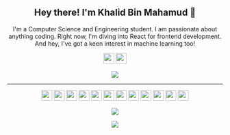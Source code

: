 <h2 align="center">Hey there! I'm Khalid Bin Mahamud 👋</h2>
<p align="center">I'm a Computer Science and Engineering student. I am passionate about anything coding. Right now, I'm diving into React for frontend development. And hey, I've got a keen interest in machine learning too!</p>

<p align="center"><a href="https://www.facebook.com/khalid.mahamud.41/"><img src="https://img.shields.io/badge/facebook-%231DA1F2.svg?&style=for-the-badge&logo=facebook&logoColor=white" height=25></a> <a href="https://www.linkedin.com/in/khalid-bin-mahamud-a59232230/"><img src="https://img.shields.io/badge/linkedin-%230077B5.svg?&style=for-the-badge&logo=linkedin&logoColor=white" height=25></a> <a href="https://www.instagram.com/yash_sahijwani/">
</p>

<p align=center>
  <a href="https://github.com/khalidmahamud?tab=repositories">
    <img src="https://badges.pufler.dev/repos/khalidmahamud?style=flat-square&color=black&logo=github">
  </a>
</p>

<hr>

<p align="center">
<img src="https://img.shields.io/badge/HTML5-E34F26?style=for-the-badge&logo=html5&logoColor=white" height="25" />
<img src="https://img.shields.io/badge/CSS3-1572B6?style=for-the-badge&logo=css3&logoColor=white" height="25" />
<img src="https://img.shields.io/badge/JavaScript-F7DF1E?style=for-the-badge&logo=javascript&logoColor=black" height="25"/>
<img src="https://img.shields.io/badge/React-20232A?style=for-the-badge&logo=react&logoColor=61DAFB" height="25"/>
<img src="https://img.shields.io/badge/React_Router-CA4245?style=for-the-badge&logo=react-router&logoColor=white" height="25"/>
<img src="https://img.shields.io/badge/Node.js-339933?style=for-the-badge&logo=nodedotjs&logoColor=white" height="25"/>
<img src="https://img.shields.io/badge/git-f05134.svg?style=for-the-badge&logo=git&logoColor=white" height="25"/>
<img src="https://img.shields.io/badge/GitHub-100000?style=for-the-badge&logo=github&logoColor=white" height="25"/>
<img src="https://img.shields.io/badge/c-%2300599C.svg?style=for-the-badge&logo=c&logoColor=white" height="25"/>
<img src="https://img.shields.io/badge/c++-%2300599C.svg?style=for-the-badge&logo=c%2B%2B&logoColor=white" height="25"/>
<img src="https://img.shields.io/badge/c%23-%23239120.svg?style=for-the-badge&logo=c-sharp&logoColor=white" height="25"/>
<img src="https://img.shields.io/badge/python-122d54?style=for-the-badge&logo=python&logoColor=white" height="25"/>

</p>

<p align=center>  
  <img align=center src="https://github-readme-stats.vercel.app/api?username=khalidmahamud&show_icons=true&theme=radical">
</p>

<p align=center>  
  <img align=center src="https://github-readme-stats.vercel.app/api/top-langs/?username=khalidmahamud&hide_progress=false&theme=radical">
</p>
